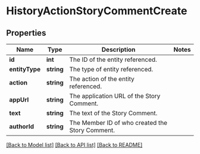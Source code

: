 # HistoryActionStoryCommentCreate

## Properties
Name | Type | Description | Notes
------------ | ------------- | ------------- | -------------
**id** | **int** | The ID of the entity referenced. | 
**entityType** | **string** | The type of entity referenced. | 
**action** | **string** | The action of the entity referenced. | 
**appUrl** | **string** | The application URL of the Story Comment. | 
**text** | **string** | The text of the Story Comment. | 
**authorId** | **string** | The Member ID of who created the Story Comment. | 

[[Back to Model list]](../../README.md#documentation-for-models) [[Back to API list]](../../README.md#documentation-for-api-endpoints) [[Back to README]](../../README.md)


